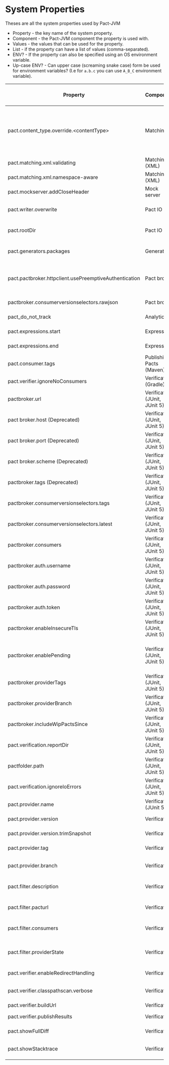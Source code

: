 # System Properties

Theses are all the system properties used by Pact-JVM

* Property - the key name of the system property.
* Component - the Pact-JVM component the property is used with.
* Values - the values that can be used for the property.
* List - if the property can have a list of values (comma-separated).
* ENV? - If the property can also be specified using an OS environment variable.
* Up-case ENV? - Can upper case (screaming snake case) form be used for environment variables? (I.e for `a.b.c` you can use `A_B_C` environment variable).

| Property                                             | Component                     | Values                 | List | ENV? | Up-case ENV? | Description                                                                                                                                                                                                                                                                                                                                                                   |
|------------------------------------------------------|-------------------------------|------------------------|------|------|--------------|-------------------------------------------------------------------------------------------------------------------------------------------------------------------------------------------------------------------------------------------------------------------------------------------------------------------------------------------------------------------------------|
| pact.content_type.override.&lt;contentType&gt;       | Matching                      | json, text, binary, xml | n    | n    | n            | Overrides the handling of a particular content type. Ie., `pact.content_type.override.applciation/thrift=json` will force `applciation/thrift` content types to be treated as JSON. You can specify the content type as either type/subtype or type.subtype (e.g., `pact.content_type.override.applciation/thrift=json` or `pact.content_type.override.applciation.thrift=json`). |
| pact.matching.xml.validating                         | Matching (XML)                | true, false            | n    | n    | n            | When set to false, will disable XML schema validation when matching XML documents.                                                                                                                                                                                                                                                                                            |
| pact.matching.xml.namespace-aware                    | Matching (XML)                | true, false            | n    | n    | n            | Setting this to true will enable support for XML namespaces with the XML parser.                                                                                                                                                                                                                                                                                              |
| pact.mockserver.addCloseHeader                       | Mock server                   | true, false            | n    | n    | n            | If the mock server should add a `Connection: close` header to each response.                                                                                                                                                                                                                                                                                                  |
| pact.writer.overwrite                                | Pact IO                       | true, false            | n    | n    | n            | Setting this to true will force the Pact file to always be overridden when written. Setting it to false will cause the Pact to be merged with any existing file.                                                                                                                                                                                                              |
| pact.rootDir                                         | Pact IO                       | Directory name         | n    | n    | n            | Override the directory that Pact files are written to. The default behaviour is to try detect the build tool and set it appropriatly                                                                                                                                                                                                                                          |
| pact.generators.packages                             | Generators                    | Java package names     | y    | n    | n            | Specifies the Java packages to search when looking for generator classes.                                                                                                                                                                                                                                                                                                     |
| pact.pactbroker.httpclient.usePreemptiveAuthentication | Pact broker                   | true, false            | n    | n    | n            | If set to true, preemptive authentication will be used when accessing the Pact broker. This will send the Authorization header with every request. The default behaviour to to follow the HTTP RFC and only sent credentials after receiving a challenge response.                                                                                                            |
| pactbroker.consumerversionselectors.rawjson          | Pact broker                   | JSON                   | n    | n    | n            | Override the consumer version selectors JSON that is sent to the Pact broker when fetching Pacts .                                                                                                                                                                                                                                                                            |
| pact_do_not_track                                    | Analytics                     | true, false            | n    | y    | n            | If set to true, anonymous OS and JVM version metrics will not be sent to Google Analytics                                                                                                                                                                                                                                                                                     |
| pact.expressions.start                               | Expressions                   | string value           | n    | n    | n            | Sets the string to use to detect the start of an expression. Default is `${`.                                                                                                                                                                                                                                                                                                 |
| pact.expressions.end                                 | Expressions                   | string value           | n    | n    | n            | Sets the string to use to detect the end of an expression. Default is `}`.                                                                                                                                                                                                                                                                                                    |
| pact.consumer.tags                                   | Publishing Pacts (Maven)      | string value           | y    | n    | n            | Sets the consumer tags to use when publishing the Pact files.                                                                                                                                                                                                                                                                                                                 |
| pact.verifier.ignoreNoConsumers                      | Verification (Gradle)         | true, false            | n    | n    | n            | Don't fail the verification task if no consumer Pacts are found to verify.                                                                                                                                                                                                                                                                                                    |
| pactbroker.url                                       | Verification (JUnit, JUnit 5) | URL                    | n    | y    | n            | Set the Pact Broker URL to use to fetch pacts from.                                                                                                                                                                                                                                                                                                                           |
| pact broker.host (Deprecated)                        | Verification (JUnit, JUnit 5) | Hostname               | n    | y    | n            | Set the Pact Broker hostname to use to fetch pacts from. Deprecated in favour of pactbroker.url                                                                                                                                                                                                                                                                               |
| pact broker.port (Deprecated)                        | Verification (JUnit, JUnit 5) | Port number            | n    | y    | n            | Set the Pact Broker port to use to fetch pacts from. Deprecated in favour of pactbroker.url                                                                                                                                                                                                                                                                                   |
| pact broker.scheme (Deprecated)                      | Verification (JUnit, JUnit 5) | http, https            | n    | y    | n            | Set the Pact Broker scheme to use to fetch pacts from. Deprecated in favour of pactbroker.url                                                                                                                                                                                                                                                                                 |
| pactbroker.tags (Deprecated)                         | Verification (JUnit, JUnit 5) | http, https            | y    | y    | n            | Tags to use to fetch pacts for. Deprecated in favour of consumer version selectors.                                                                                                                                                                                                                                                                                           |
| pactbroker.consumerversionselectors.tags             | Verification (JUnit, JUnit 5) | tag names              | y    | y    | n            | Tags to use with the selectors when fetching pacts to verify.                                                                                                                                                                                                                                                                                                                 |
| pactbroker.consumerversionselectors.latest           | Verification (JUnit, JUnit 5) | true, false            | y    | y    | n            | If for each tag to use with the selectors when fetching pacts to verify, should only the latest value be considered.                                                                                                                                                                                                                                                          |
| pactbroker.consumers                                 | Verification (JUnit, JUnit 5) | consumer names         | y    | y    | n            | Consumer names to use with the selectors when fetching pacts to verify.                                                                                                                                                                                                                                                                                                       |
| pactbroker.auth.username                             | Verification (JUnit, JUnit 5) | string value           | n    | y    | n            | Username to use when fetching pacts to verify.                                                                                                                                                                                                                                                                                                                                |
| pactbroker.auth.password                             | Verification (JUnit, JUnit 5) | string value           | n    | y    | n            | Password to use when fetching pacts to verify.                                                                                                                                                                                                                                                                                                                                |
| pactbroker.auth.token                                | Verification (JUnit, JUnit 5) | string value           | n    | y    | n            | Bearer token to use when fetching pacts to verify.                                                                                                                                                                                                                                                                                                                            |
| pactbroker.enableInsecureTls                         | Verification (JUnit, JUnit 5) | true, false            | n    | y    | n            | Enabling insecure TLS by setting this to true will disable hostname validation and trust all certificates. Use with caution.                                                                                                                                                                                                                                                  |
| pactbroker.enablePending                             | Verification (JUnit, JUnit 5) | true, false            | n    | y    | n            | If the pending pacts feature should be enabled when fetching pacts to verify. When this is set to true, the provider tags or provider branches property also needs to be set (pactbroker.providerTags or pactbroker.providerBranch).                                                                                                                                          |
| pactbroker.providerTags                              | Verification (JUnit, JUnit 5) | tag names              | y    | y    | n            | Provider Tags to use to evaluate pending pacts when fetching pacts to verify.                                                                                                                                                                                                                                                                                                 |
| pactbroker.providerBranch                            | Verification (JUnit, JUnit 5) | branch name            | y    | y    | n            | Provider Branch to use to evaluate pending pacts when fetching pacts to verify.                                                                                                                                                                                                                                                                                               |
| pactbroker.includeWipPactsSince                      | Verification (JUnit, JUnit 5) | ISO date (YYYY-MM-DD)  | n    | y    | n            | The earliest date WIP pacts should be included (ex: YYYY-MM-DD). If no date is provided, WIP pacts will not be included.                                                                                                                                                                                                                                                      |
| pact.verification.reportDir                          | Verification (JUnit, JUnit 5) | Directory name         | n    | y    | n            | Sets the directory to write any configured verification reports to.                                                                                                                                                                                                                                                                                                           |
| pactfolder.path                                      | Verification (JUnit, JUnit 5) | Directory name         | n    | y    | n            | Directory to fetch pacts from when using the folder loader.                                                                                                                                                                                                                                                                                                                   |
| pact.verification.ignoreIoErrors                     | Verification (JUnit, JUnit 5) | true, false            | n    | y    | n            | When a test is annotated with @IgnoreNoPactsToVerify, any IO errors that occur while fetching the pacts will also be ignored .                                                                                                                                                                                                                                                |
| pact.provider.name                                   | Verification (JUnit 5)        | string value           | n    | n    | n            | Sets the provider name to use when running the Pact verification tests.                                                                                                                                                                                                                                                                                                       |
| pact.provider.version                                | Verification                  | string value           | n    | n    | n            | Sets the provider version to use when publishing verification results.                                                                                                                                                                                                                                                                                                        |
| pact.provider.version.trimSnapshot                   | Verification                  | true, false            | n    | n    | n            | Enabling this will trim the Maven snapshot suffix off the Provider version.                                                                                                                                                                                                                                                                                                   |
| pact.provider.tag                                    | Verification                  | Provider names         | y    | y    | n            | List of provider tags to use to tag the verification results with when published back to the Pact Broker.                                                                                                                                                                                                                                                                     |
| pact.provider.branch                                 | Verification                  | VCS branch name        | n    | y    | n            | Branch name for the provider from the version control system to record when publishing verification results.                                                                                                                                                                                                                                                                  |
| pact.filter.description                              | Verification                  | string value or regex  | n    | n    | n            | Filters the interactions to be verified.                                                                                                                                                                                                                                                                                                                                      |
| pact.filter.pacturl                                  | Verification                  | URL                    | n    | y    | n            | Overrides the URL to use to fetch the Pacts to verify. This should be used when a webhook from the Pact broker has triggered the build.                                                                                                                                                                                                                                       |
| pact.filter.consumers                                | Verification                  | string value           | y    | y    | n            | Filters the pacts by the consumer names to verify when fetched from older Pact brokers. Replaced with consumer version selectors in newer Pact brokers.                                                                                                                                                                                                                       |
| pact.filter.providerState                            | Verification                  | regex or empty string  | n    | y    | n            | Filters the interactions by the provider state names to verify. If set, it is a regular expression matched against the provider state names. If set to the empty string, will match interactions with no provider state.                                                                                                                                                      |
| pact.verifier.enableRedirectHandling                 | Verification                  | true, false            | n    | n    | n            | If set to false, will disable automatically following redirects.                                                                                                                                                                                                                                                                                                              |
| pact.verifier.classpathscan.verbose                  | Verification                  | true                   | n    | n    | n            | if set (to any value), will enable verbose logging of class path scanning. Turning this option on can consume a lot of memory and generate a lot of logs.                                                                                                                                                                                                                     |
| pact.verifier.buildUrl                               | Verification                  | URL                    | n    | n    | n            | Sets the build URL to send with the verification results.                                                                                                                                                                                                                                                                                                                     |
| pact.verifier.publishResults                         | Verification                  | true, false            | n    | y    | n            | If set to true, will publish the results of the verification back to the Pact broker. Should only be enabled in CI.                                                                                                                                                                                                                                                           |
| pact.showFullDiff                                    | Verification                  | true, false            | n    | y    | n            | If set to true, will add a full diff of the request or response payloads to the verification reports or output.                                                                                                                                                                                                                                                               |
| pact.showStacktrace                                  | Verification                  | true, false            | n    | y    | n            | If set to true and the verification fails due an exception that is raised, will print the full stack trace of the exception.                                                                                                                                                                                                                                                  |
